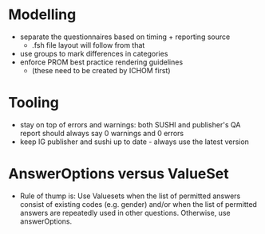 # Modelling
* separate the questionnaires based on timing + reporting source
  * .fsh file layout will follow from that
* use groups to mark differences in categories
* enforce PROM best practice rendering guidelines
  * (these need to be created by ICHOM first)

# Tooling
* stay on top of errors and warnings: both SUSHI and publisher's QA report should always say 0 warnings and 0 errors
* keep IG publisher and sushi up to date - always use the latest version

# AnswerOptions versus ValueSet
* Rule of thump is: Use Valuesets when the list of permitted answers consist of existing codes (e.g. gender) and/or when the list of permitted answers are repeatedly used in other questions. Otherwise, use answerOptions.

